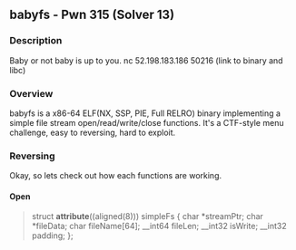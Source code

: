 babyfs - Pwn 315 (Solver 13)
-------------
### Description
Baby or not baby is up to you.
nc 52.198.183.186 50216
(link to binary and libc)

### Overview
babyfs is a x86-64 ELF(NX, SSP, PIE, Full RELRO) binary implementing a simple file stream open/read/write/close functions.
It's a CTF-style menu challenge, easy to reversing, hard to exploit.

### Reversing
Okay, so lets check out how each functions are working.

#### Open

> struct __attribute__((aligned(8))) simpleFs
> {
>   char *streamPtr;
>   char *fileData;
>   char fileName[64];
>   __int64 fileLen;
>   __int32 isWrite;
>   __int32 padding;
> };
